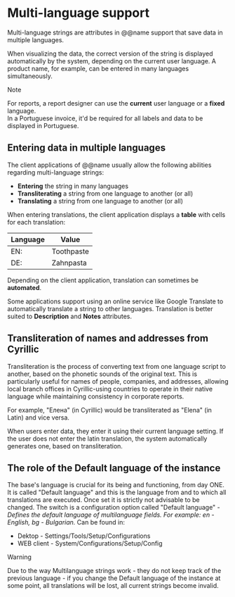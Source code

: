 # Multi-language support
 
Multi-language strings are attributes in @@name support that save data in multiple languages. 

When visualizing the data, the correct version of the string is displayed automatically by the system, depending on the current user language. A product name, for example, can be entered in many languages simultaneously.

> [!NOTE]
> 
> For reports, a report designer can use the **current** user language or a **fixed** language. <br>
> In a Portuguese invoice, it'd be required for all labels and data to be displayed in Portuguese.

## Entering data in multiple languages

The client applications of @@name usually allow the following abilities regarding multi-language strings:

- **Entering** the string in many languages
- **Transliterating** a string from one language to another (or all)
- **Translating** a string from one language to another (or all)

When entering translations, the client application displays a **table** with cells for each translation:

| Language | Value |
| ---- | ----- |
| EN: | Toothpaste |
| DE: | Zahnpasta |

Depending on the client application, translation can sometimes be **automated**. 

Some applications support using an online service like Google Translate to automatically translate a string to other languages. Translation is better suited to **Description** and **Notes** attributes.

## Transliteration of names and addresses from Cyrillic

Transliteration is the process of converting text from one language script to another, based on the phonetic sounds of the original text.
This is particularly useful for names of people, companies, and addresses, allowing local branch offices in Cyrillic-using countries to operate in their native language while maintaining consistency in corporate reports.

For example, "Елена" (in Cyrillic) would be transliterated as "Elena" (in Latin) and vice versa.

When users enter data, they enter it using their current language setting.
If the user does not enter the latin translation, the system automatically generates one, based on transliteration.

## The role of the Default language of the instance

The base's language is crucial for its being and functioning, from day ONE. It is called "Default language" and this is the language from and to which all translations are executed. Once set it is strictly not advisable to be changed.
The switch is a configuration option called "Default language"  - _Defines the default language of multilanguage fields. For example: en - English, bg - Bulgarian._
Can be found in:
 - Dektop  - Settings/Tools/Setup/Configurations
 - WEB client - System/Configurations/Setup/Config
> [!WARNING]
> 
> Due to the way Multilanguage strings work - they do not keep track of the previous language - if you change the Default language of the instance at some point, all translations will be lost, all current strings become invalid.<br>

